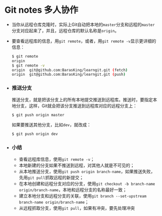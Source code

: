 # Git notes 多人协作

* 当你从远程仓库克隆时，实际上Git自动把本地的`master`分支和远程的`master`分支对应起来了，并且，远程仓库的默认名称是`origin`。

* 要查看远程库的信息，用`git remote`，或者，用`git remote -v`显示更详细的信息：

  ~~~bash
  $ git remote
  origin
  $ git remote -v
  origin  git@github.com:BarasKing/learngit.git (fetch)
  origin  git@github.com:BarasKing/learngit.git (push)
  ~~~

* ### 推送分支

  推送分支，就是把该分支上的所有本地提交推送到远程库。推送时，要指定本地分支，这样，Git就会把该分支推送到远程库对应的远程分支上：

  ```bash
  $ git push origin master
  ```

  如果要推送其他分支，比如`dev`，就改成：

  ```bash
  $ git push origin dev
  ```

* ### 小结

  - 查看远程库信息，使用`git remote -v`；
  - 本地新建的分支如果不推送到远程，对其他人就是不可见的；
  - 从本地推送分支，使用`git push origin branch-name`，如果推送失败，先用`git pull`抓取远程的新提交；
  - 在本地创建和远程分支对应的分支，使用`git checkout -b branch-name origin/branch-name`，本地和远程分支的名称最好一致；
  - 建立本地分支和远程分支的关联，使用`git branch --set-upstream branch-name origin/branch-name`；
  - 从远程抓取分支，使用`git pull`，如果有冲突，要先处理冲突



